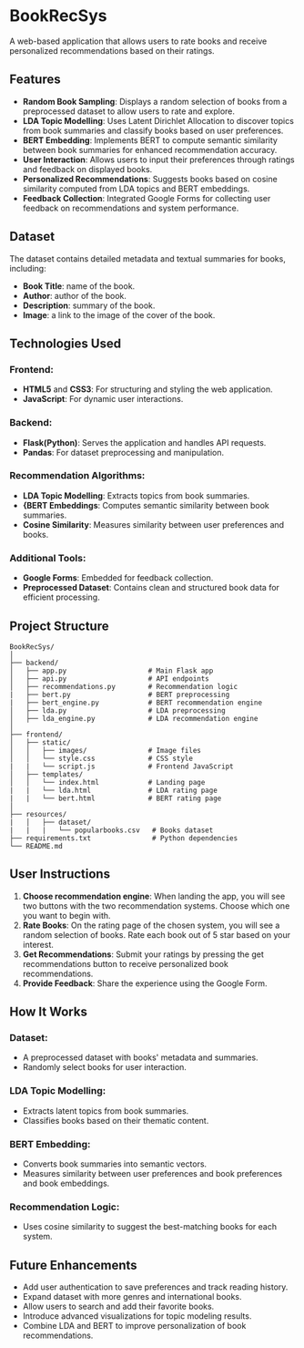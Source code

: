 # BookRecSys
A web-based application that allows users to rate books and receive personalized recommendations based on their ratings.

## Features
* **Random Book Sampling**: Displays a random selection of books from a preprocessed dataset to allow users to rate and explore.
* **LDA Topic Modelling**: Uses Latent Dirichlet Allocation to discover topics from book summaries and classify books based on user preferences.
* **BERT Embedding**: Implements BERT to compute semantic similarity between book summaries for enhanced recommendation accuracy.
* **User Interaction**: Allows users to input their preferences through ratings and feedback on displayed books.
* **Personalized Recommendations**: Suggests books based on cosine similarity computed from LDA topics and BERT embeddings.
* **Feedback Collection**: Integrated Google Forms for collecting user feedback on recommendations and system performance.

## Dataset
The dataset contains detailed metadata and textual summaries for books, including:
* **Book Title**: name of the book.
* **Author**: author of the book.
* **Description**: summary of the book.
* **Image**: a link to the image of the cover of the book.

## Technologies Used
### Frontend:
* **HTML5** and **CSS3**: For structuring and styling the web application.
* **JavaScript**: For dynamic user interactions.
### Backend:
* **Flask(Python)**: Serves the application and handles API requests.
* **Pandas**: For dataset preprocessing and manipulation.

### Recommendation Algorithms:
* **LDA Topic Modelling**: Extracts topics from book summaries.
* **{BERT Embeddings**: Computes semantic similarity between book summaries.
* **Cosine Similarity**: Measures similarity between user preferences and books.

### Additional Tools:
* **Google Forms**: Embedded for feedback collection.
* **Preprocessed Dataset**: Contains clean and structured book data for efficient processing.

## Project Structure
```
BookRecSys/
│
├── backend/
│   ├── app.py                    # Main Flask app
│   ├── api.py                    # API endpoints
│   ├── recommendations.py        # Recommendation logic
|   ├── bert.py                   # BERT preprocessing
|   ├── bert_engine.py            # BERT recommendation engine
│   ├── lda.py                    # LDA preprocessing
│   ├── lda_engine.py             # LDA recommendation engine
│
├── frontend/
│   ├── static/
│   │   ├── images/               # Image files
│   │   └── style.css             # CSS style
|   |   └── script.js             # Frontend JavaScript
│   ├── templates/
│   │   └── index.html            # Landing page
|   |   └── lda.html              # LDA rating page
|   |   └── bert.html             # BERT rating page 
│
├── resources/
|   │   ├── dataset/
|   |   |   └── popularbooks.csv   # Books dataset
├── requirements.txt               # Python dependencies
└── README.md         
```
## User Instructions
1. **Choose recommendation engine**: When landing the app, you will see two buttons with the two recommendation systems. Choose which one you want to begin with.
2. **Rate Books**: On the rating page of the chosen system, you will see a random selection of books. Rate each book out of 5 star based on your interest.
3. **Get Recommendations**: Submit your ratings by pressing the get recommendations button to receive personalized book recommendations.
4. **Provide Feedback**: Share the experience using the Google Form.

## How It Works
### Dataset:
* A preprocessed dataset with books' metadata and summaries.
* Randomly select books for user interaction.

### LDA Topic Modelling:
* Extracts latent topics from book summaries.
* Classifies books based on their thematic content.

### BERT Embedding:
* Converts book summaries into semantic vectors.
* Measures similarity between user preferences and book preferences and book embeddings.

### Recommendation Logic:
* Uses cosine similarity to suggest the best-matching books for each system.

## Future Enhancements
* Add user authentication to save preferences and track reading history.
* Expand dataset with more genres and international books.
* Allow users to search and add their favorite books.
* Introduce advanced visualizations for topic modeling results.
* Combine LDA and BERT to improve personalization of book recommendations.
